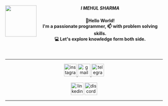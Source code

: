 <div align="center" padding="1rm">
  <img height="100" align="left"  src="https://i.ibb.co/TgFCJwx/lion.png"  />
 <div align="center">
   <h5>I MEHUL SHARMA</h5>
<h4 align="center"> 👋Hello World!
  <br>
I'm a passionate programmer, 📫 with problem solving skills.
          <br>     💻 Let's explore knowledge form both side.</h4>
</div>
<br>
<hr>



<div align="center">
  <a href="https://www.instagram.com/divin_gieu" target="_blank">
    <img src="https://img.shields.io/static/v1?message=Instagram&logo=instagram&label=&color=E4405F&logoColor=white&labelColor=&style=for-the-badge" height="40" alt="instagram logo"  />
  </a>
  <a href="godse.black0@gmail.com" target="_blank">
    <img src="https://img.shields.io/static/v1?message=Gmail&logo=gmail&label=&color=D14836&logoColor=white&labelColor=&style=for-the-badge" height="40" alt="gmail logo"  />
  </a>
  <a href="t.me/M-Divin" target="_blank">
    <img src="https://img.shields.io/static/v1?message=Telegram&logo=telegram&label=&color=2CA5E0&logoColor=white&labelColor=&style=for-the-badge" height="40" alt="telegram logo"  />
  </a>
</div>
<br>
<div align="center">
  <img src="https://img.shields.io/static/v1?message=LinkedIn&logo=linkedin&label=&color=0077B5&logoColor=white&labelColor=&style=for-the-badge" height="40" alt="linkedin logo"  />
  <img src="https://img.shields.io/static/v1?message=Discord&logo=discord&label=&color=7289DA&logoColor=white&labelColor=&style=for-the-badge" height="40" alt="discord logo"  />
</div>
<hr>
